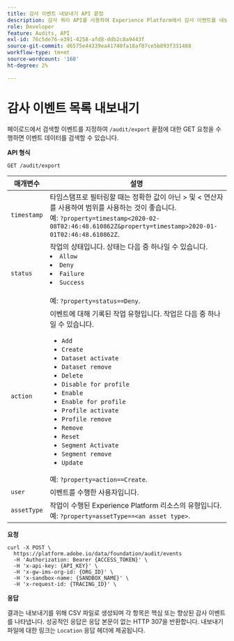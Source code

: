 ```yaml
---
title: 감사 이벤트 내보내기 API 끝점
description: 감사 쿼리 API를 사용하여 Experience Platform에서 감사 이벤트를 내보내는 방법을 알아봅니다.
role: Developer
feature: Audits, API
exl-id: 76c5de76-e391-4258-afd8-ddb2c8a9443f
source-git-commit: d6575e44339ea41740fa18af07ce5b893f331488
workflow-type: tm+mt
source-wordcount: '168'
ht-degree: 2%

---
```


# 감사 이벤트 목록 내보내기

페이로드에서 검색할 이벤트를 지정하여 `/audit/export` 끝점에 대한 GET 요청을 수행하면 이벤트 데이터를 검색할 수 있습니다.

**API 형식**

```http
GET /audit/export
```

| 매개변수 | 설명 |
| --------- | ----------- |
| `timestamp` | 타임스탬프로 필터링할 때는 정확한 값이 아닌 > 및 &lt; 연산자를 사용하여 범위를 사용하는 것이 좋습니다. <br/>예: `?property=timestamp<2020-02-08T02:46:48.610862Z&property=timestamp>2020-01-01T02:46:48.610862Z`. |
| `status` | 작업의 상태입니다. 상태는 다음 중 하나일 수 있습니다. </li><li>`Allow` </li><li>`Deny` </li><li>`Failure` </li><li>`Success` </li></ul><br/>예: `?property=status==Deny`. |
| `action` | 이벤트에 대해 기록된 작업 유형입니다. 작업은 다음 중 하나일 수 있습니다. <ul><li>`Add` </li><li>`Create` </li><li>`Dataset activate` </li><li>`Dataset remove` </li><li>`Delete` </li><li>`Disable for profile` </li><li>`Enable` </li><li>`Enable for profile` </li><li>`Profile activate` </li><li>`Profile remove` </li><li>`Remove` </li><li>`Reset` </li><li>`Segment Activate` </li><li>`Segment remove` </li><li>`Update` </li></ul> 예: `?property=action==Create`. |
| `user` | 이벤트를 수행한 사용자입니다. |
| `assetType` | 작업이 수행된 Experience Platform 리소스의 유형입니다. <br/>예: `?property=assetType==<an asset type>`. |

**요청**

```shell
curl -X POST \
  https://platform.adobe.io/data/foundation/audit/events
  -H 'Authorization: Bearer {ACCESS_TOKEN}' \
  -H 'x-api-key: {API_KEY}' \
  -H 'x-gw-ims-org-id: {ORG_ID}' \
  -H 'x-sandbox-name: {SANDBOX_NAME}' \
  -H 'x-request-id: {TRACING_ID}' \
```

**응답**

결과는 내보내기를 위해 CSV 파일로 생성되며 각 항목은 핵심 또는 향상된 감사 이벤트를 나타냅니다. 성공적인 응답은 응답 본문이 없는 HTTP 307을 반환합니다. 내보내기 파일에 대한 링크는 `Location` 응답 헤더에 제공됩니다.
